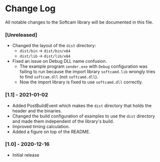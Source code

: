 # Change Log

All notable changes to the Softcam library will be documented in this file.

### [Unreleased]
- Changed the layout of the `dist` directory:
    - `dist/bin` -> `dist/bin/x64`
    - `dist/lib` -> `dist/lib/x64`
- Fixed an issue on Debug DLL name confusion.
    - The example program `sender.exe` with `Debug` configuration was failing to run because the import library `softcamd.lib` wrongly tries to find `softcam.dll` (not `softcamd.dll`).
    - Now the import library is fixed to use `softcamd.dll` correctly.


### [1.1] - 2021-01-02
- Added PostBuildEvent which makes the `dist` directory that holds the header and the binaries.
- Changed the build configuration of examples to use the `dist` directory and made them independent of the library's build.
- Improved timing calculation.
- Added a figure on top of the README.


### [1.0] - 2020-12-16
- Initial release

